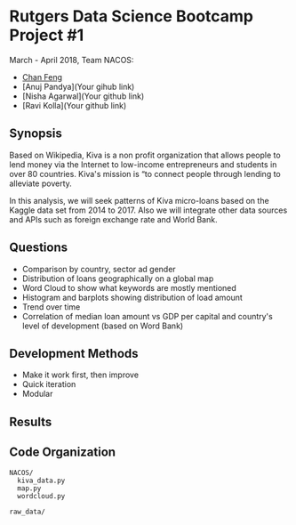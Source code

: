 # Rutgers Data Science Bootcamp Project #1

March - April 2018, Team NACOS:

- [Chan Feng](https://github.com/feng443)
- [Anuj Pandya](Your gihub link)
- [Nisha Agarwal](Your github link)
- [Ravi Kolla](Your github link)

## Synopsis
Based on Wikipedia, Kiva is a non profit organization that allows people to lend money via the Internet to low-income entrepreneurs and students in over 80 countries. Kiva's mission is “to connect people through lending to alleviate poverty.

In this analysis, we will seek patterns of Kiva micro-loans based on the Kaggle data set from 2014 to 2017. Also we will integrate other data sources and APIs such as foreign exchange rate and World Bank.

## Questions

- Comparison by country, sector ad gender
- Distribution of loans geographically on a global map
- Word Cloud to show what keywords are mostly mentioned
- Histogram and barplots showing distribution of load amount
- Trend over time
- Correlation of median loan amount vs GDP per capital and country's level of development (based on Word Bank)

## Development Methods

- Make it work first, then improve
- Quick iteration
- Modular

## Results


## Code Organization

```
NACOS/
  kiva_data.py
  map.py
  wordcloud.py

raw_data/

```
